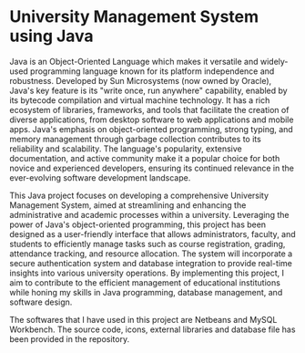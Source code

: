 # University Management System using Java

Java is an Object-Oriented Language which makes it versatile and widely-used programming language known for its platform independence and robustness. Developed by Sun Microsystems (now owned by Oracle), Java's key feature is its "write once, run anywhere" capability, enabled by its bytecode compilation and virtual machine technology. It has a rich ecosystem of libraries, frameworks, and tools that facilitate the creation of diverse applications, from desktop software to web applications and mobile apps. Java's emphasis on object-oriented programming, strong typing, and memory management through garbage collection contributes to its reliability and scalability. The language's popularity, extensive documentation, and active community make it a popular choice for both novice and experienced developers, ensuring its continued relevance in the ever-evolving software development landscape.

This Java project focuses on developing a comprehensive University Management System, aimed at streamlining and enhancing the administrative and academic processes within a university. Leveraging the power of Java's object-oriented programming, this project has been designed as a user-friendly interface that allows administrators, faculty, and students to efficiently manage tasks such as course registration, grading, attendance tracking, and resource allocation. The system will incorporate a secure authentication system and database integration to provide real-time insights into various university operations. By implementing this project, I aim to contribute to the efficient management of educational institutions while honing my skills in Java programming, database management, and software design.

The softwares that I have used in this project are Netbeans and MySQL Workbench. The source code, icons, external libraries and database file has been provided in the repository.




